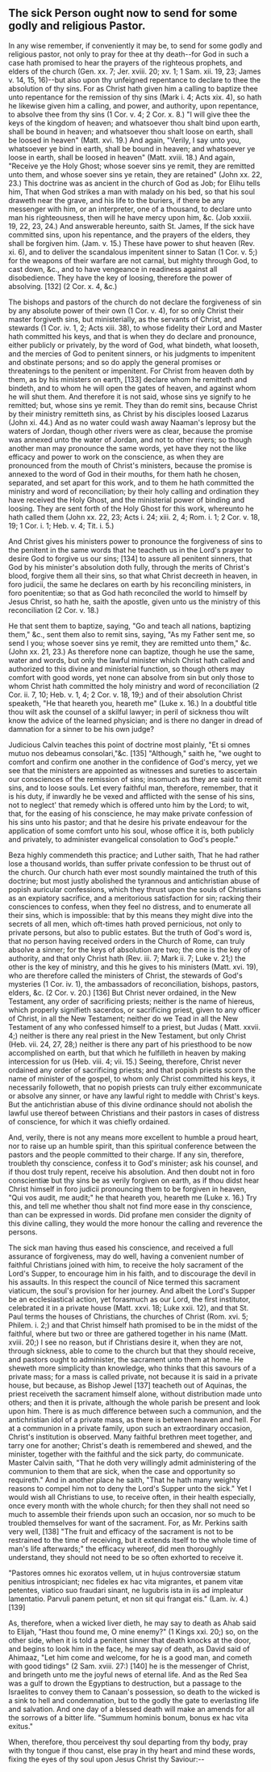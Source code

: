 ## The sick Person ought now to send for some godly and religious Pastor.

In any wise remember, if conveniently it may be, to send for some godly
and religious pastor, not only to pray for thee at thy death--for God
in such a case hath promised to hear the prayers of the righteous
prophets, and elders of the church (Gen. xx. 7; Jer. xviii. 20; xv. 1;
1 Sam. xii. 19, 23; James v. 14, 15, 16)--but also upon thy unfeigned
repentance to declare to thee the absolution of thy sins. For as Christ
hath given him a calling to baptize thee unto repentance for the
remission of thy sins (Mark i. 4; Acts xix. 4), so hath he likewise
given him a calling, and power, and authority, upon repentance, to
absolve thee from thy sins (1 Cor. v. 4; 2 Cor. x. 8.) "I will give
thee the keys of the kingdom of heaven; and whatsoever thou shalt bind
upon earth, shall be bound in heaven; and whatsoever thou shalt loose
on earth, shall be loosed in heaven" (Matt. xvi. 19.) And again,
"Verily, I say unto you, whatsoever ye bind in earth, shall be bound in
heaven; and whatsoever ye loose in earth, shall be loosed in heaven"
(Matt. xviii. 18.) And again, "Receive ye the Holy Ghost; whose soever
sins ye remit, they are remitted unto them, and whose soever sins ye
retain, they are retained" (John xx. 22, 23.) This doctrine was as
ancient in the church of God as Job; for Elihu tells him, That when God
strikes a man with malady on his bed, so that his soul draweth near the
grave, and his life to the buriers, if there be any messenger with him,
or an interpreter, one of a thousand, to declare unto man his
righteousness, then will he have mercy upon him, &c. (Job xxxiii. 19,
22, 23, 24.) And answerable hereunto, saith St. James, If the sick have
committed sins, upon his repentance, and the prayers of the elders,
they shall be forgiven him. (Jam. v. 15.) These have power to shut
heaven (Rev. xi. 6), and to deliver the scandalous impenitent sinner to
Satan (1 Cor. v. 5;) for the weapons of their warfare are not carnal,
but mighty through God, to cast down, &c., and to have vengeance in
readiness against all disobedience. They have the key of loosing,
therefore the power of absolving. [132] (2 Cor. x. 4, &c.)

The bishops and pastors of the church do not declare the forgiveness of
sin by any absolute power of their own (1 Cor. v. 4), for so only
Christ their master forgiveth sins, but ministerially, as the servants
of Christ, and stewards (1 Cor. iv. 1, 2; Acts xiii. 38), to whose
fidelity their Lord and Master hath committed his keys, and that is
when they do declare and pronounce, either publicly or privately, by
the word of God, what bindeth, what looseth, and the mercies of God to
penitent sinners, or his judgments to impenitent and obstinate persons;
and so do apply the general promises or threatenings to the penitent or
impenitent. For Christ from heaven doth by them, as by his ministers on
earth, [133] declare whom he remitteth and bindeth, and to whom he will
open the gates of heaven, and against whom he will shut them. And
therefore it is not said, whose sins ye signify to he remitted; but,
whose sins ye remit. They than do remit sins, because Christ by their
ministry remitteth sins, as Christ by his disciples loosed Lazarus
(John xi. 44.) And as no water could wash away Naaman's leprosy but the
waters of Jordan, though other rivers were as clear, because the
promise was annexed unto the water of Jordan, and not to other rivers;
so though another man may pronounce the same words, yet have they not
the like efficacy and power to work on the conscience, as when they are
pronounced from the mouth of Christ's ministers, because the promise is
annexed to the word of God in their mouths, for them hath he chosen,
separated, and set apart for this work, and to them he hath committed
the ministry and word of reconciliation; by their holy calling and
ordination they have received the Holy Ghost, and the ministerial power
of binding and loosing. They are sent forth of the Holy Ghost for this
work, whereunto he hath called them (John xx. 22, 23; Acts i. 24; xiii.
2, 4; Rom. i. 1; 2 Cor. v. 18, 19; 1 Cor. i. 1; Heb. v. 4; Tit. i. 5.)

And Christ gives his ministers power to pronounce the forgiveness of
sins to the penitent in the same words that he teacheth us in the
Lord's prayer to desire God to forgive us our sins; [134] to assure all
penitent sinners, that God by his minister's absolution doth fully,
through the merits of Christ's blood, forgive them all their sins, so
that what Christ decreeth in heaven, in foro judicii, the same he
declares on earth by his reconciling ministers, in foro poenitentiæ; so
that as God hath reconciled the world to himself by Jesus Christ, so
hath he, saith the apostle, given unto us the ministry of this
reconciliation (2 Cor. v. 18.)

He that sent them to baptize, saying, "Go and teach all nations,
baptizing them," &c., sent them also to remit sins, saying, "As my
Father sent me, so send I you; whose soever sins ye remit, they are
remitted unto them," &c. (John xx. 21, 23.) As therefore none can
baptize, though he use the same, water and words, but only the lawful
minister which Christ hath called and authorized to this divine and
ministerial function, so though others may comfort with good words, yet
none can absolve from sin but only those to whom Christ hath committed
the holy ministry and word of reconciliation (2 Cor. ii. 7, 10; Heb. v.
1, 4; 2 Cor. v. 18, 19;) and of their absolution Christ speaketh, "He
that heareth you, heareth me" (Luke x. 16.) In a doubtful title thou
wilt ask the counsel of a skilful lawyer; in peril of sickness thou
wilt know the advice of the learned physician; and is there no danger
in dread of damnation for a sinner to be his own judge?

Judicious Calvin teaches this point of doctrine most plainly, "Et si
omnes mutuo nos debeamus consolari,"&c. [135] "Although," saith he, "we
ought to comfort and confirm one another in the confidence of God's
mercy, yet we see that the ministers are appointed as witnesses and
sureties to ascertain our consciences of the remission of sins;
insomuch as they are said to remit sins, and to loose souls. Let every
faithful man, therefore, remember, that it is his duty, if inwardly he
be vexed and afflicted with the sense of his sins, not to neglect' that
remedy which is offered unto him by the Lord; to wit, that, for the
easing of his conscience, he may make private confession of his sins
unto his pastor; and that he desire his private endeavour for the
application of some comfort unto his soul, whose office it is, both
publicly and privately, to administer evangelical consolation to God's
people."

Beza highly commendeth this practice; and Luther saith, That he had
rather lose a thousand worlds, than suffer private confession to be
thrust out of the church. Our church hath ever most soundly maintained
the truth of this doctrine; but most justly abolished the tyrannous and
antichristian abuse of popish auricular confessions, which they thrust
upon the souls of Christians as an expiatory sacrifice, and a
meritorious satisfaction for sin; racking their consciences to confess,
when they feel no distress, and to enumerate all their sins, which is
impossible: that by this means they might dive into the secrets of all
men, which oft-times hath proved pernicious, not only to private
persons, but also to public estates. But the truth of God's word is,
that no person having received orders in the Church of Rome, can truly
absolve a sinner; for the keys of absolution are two; the one is the
key of authority, and that only Christ hath (Rev. iii. 7; Mark ii. 7;
Luke v. 21;) the other is the key of ministry, and this he gives to his
ministers (Matt. xvi. 19), who are therefore called the ministers of
Christ, the stewards of God's mysteries (1 Cor. iv. 1), the ambassadors
of reconciliation, bishops, pastors, elders, &c. (2 Cor. v. 20.) [136]
But Christ never ordained, in the New Testament, any order of
sacrificing priests; neither is the name of hiereus, which properly
signifieth sacerdos, or sacrificing priest, given to any officer of
Christ, in all the New Testament; neither do we Tead in all the New
Testament of any who confessed himself to a priest, but Judas ( Matt.
xxvii. 4;) neither is there any real priest in the New Testament, but
only Christ (Heb. vii. 24, 27, 28;) neither is there any part of his
priesthood to be now accomplished on earth, but that which he
fulfilleth in heaven by making intercession for us (Heb. viii. 4; vii.
15.) Seeing, therefore, Christ never ordained any order of sacrificing
priests; and that popish priests scorn the name of minister of the
gospel, to whom only Christ committed his keys, it necessarily
followeth, that no popish priests can truly either excommunicate or
absolve any sinner, or have any lawful right to meddle with Christ's
keys. But the antichristian abuse of this divine ordinance should not
abolish the lawful use thereof between Christians and their pastors in
cases of distress of conscience, for which it was chiefly ordained.

And, verily, there is not any means more excellent to humble a proud
heart, nor to raise up an humble spirit, than this spiritual conference
between the pastors and the people committed to their charge. If any
sin, therefore, troubleth thy conscience, confess it to God's minister;
ask his counsel, and if thou dost truly repent, receive his absolution.
And then doubt not in foro conscientiæ but thy sins be as verily
forgiven on earth, as if thou didst hear Christ himself in foro judicii
pronouncing them to be forgiven in heaven, "Qui vos audit, me audit;"
he that heareth you, heareth me (Luke x. 16.) Try this, and tell me
whether thou shalt not find more ease in thy conscience, than can be
expressed in words. Did profane men consider the dignity of this divine
calling, they would the more honour the calling and reverence the
persons.

The sick man having thus eased his conscience, and received a full
assurance of forgiveness, may do well, having a convenient number of
faithful Christians joined with him, to receive the holy sacrament of
the Lord's Supper, to encourage him in his faith, and to discourage the
devil in his assaults. In this respect the council of Nice termed this
sacrament viaticum, the soul's provision for her journey. And albeit
the Lord's Supper be an ecclesiastical action, yet forasmuch as our
Lord, the first institutor, celebrated it in a private house (Matt.
xxvi. 18; Luke xxii. 12), and that St. Paul terms the houses of
Christians, the churches of Christ (Rom. xvi. 5; Philem. i. 2;) and
that Christ himself hath promised to be in the midst of the faithful,
where but two or three are gathered together in his name (Matt. xviii.
20;) I see no reason, but if Christians desire it, when they are not,
through sickness, able to come to the church but that they should
receive, and pastors ought to administer, the sacrament unto them at
home. He sheweth more simplicity than knowledge, who thinks that this
savours of a private mass; for a mass is called private, not because it
is said in a private house, but because, as Bishop Jewel [137] teacheth
out of Aquinas, the priest receiveth the sacrament himself alone,
without distribution made unto others; and then it is private, although
the whole parish be present and look upon him. There is as much
difference between such a communion, and the antichristian idol of a
private mass, as there is between heaven and hell. For at a communion
in a private family, upon such an extraordinary occasion, Christ's
institution is observed. Many faithful brethren meet together, and
tarry one for another; Christ's death is remembered and shewed, and the
minister, together with the faithful and the sick party, do
communicate. Master Calvin saith, "That he doth very willingly admit
administering of the communion to them that are sick, when the case and
opportunity so requireth." And in another place he saith, "That he hath
many weighty reasons to compel him not to deny the Lord's Supper unto
the sick." Yet I would wish all Christians to use, to receive often, in
their health especially, once every month with the whole church; for
then they shall not need so much to assemble their friends upon such an
occasion, nor so much to be troubled themselves for want of the
sacrament. For, as Mr. Perkins saith very well, [138] "The fruit and
efficacy of the sacrament is not to be restrained to the time of
receiving, but it extends itself to the whole time of man's life
afterwards;" the efficacy whereof, did men thoroughly understand, they
should not need to be so often exhorted to receive it.

"Pastores omnes hic exoratos vellem, ut in hujus controversiæ statum
penitius introspiciant; nec fideles ex hac vita migrantes, et panem
vitæ petentes, viatico suo fraudari sinant, ne lugubris ista in iis ad
impleatur lamentatio. Parvuli panem petunt, et non sit qui frangat
eis." (Lam. iv. 4.) [139]

As, therefore, when a wicked liver dieth, he may say to death as Ahab
said to Elijah, "Hast thou found me, O mine enemy?" (1 Kings xxi. 20;)
so, on the other side, when it is told a penitent sinner that death
knocks at the door, and begins to look him in the face, he may say of
death, as David said of Ahimaaz, "Let him come and welcome, for he is a
good man, and cometh with good tidings" (2 Sam. xviii. 27:) [140] he is
the messenger of Christ, and bringeth unto me the joyful news of
eternal life. And as the Red Sea was a gulf to drown the Egyptians to
destruction, but a passage to the Israelites to convey them to Canaan's
possession, so death to the wicked is a sink to hell and condemnation,
but to the godly the gate to everlasting life and salvation. And one
day of a blessed death will make an amends for all the sorrows of a
bitter life. "Summum hominis bonum, bonus ex hac vita exitus."

When, therefore, thou perceivest thy soul departing from thy body, pray
with thy tongue if thou canst, else pray in thy heart and mind these
words, fixing the eyes of thy soul upon Jesus Christ thy Saviour:--
